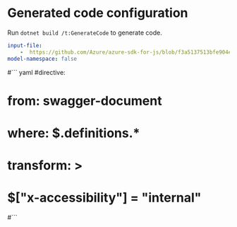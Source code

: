 # Generated code configuration

Run `dotnet build /t:GenerateCode` to generate code.

``` yaml
input-file:
    -  https://github.com/Azure/azure-sdk-for-js/blob/f3a5137513bfe904eeaddcd2d1d73191da90a63c/sdk/containerregistry/container-registry/swagger/containerregistry.json
model-namespace: false
```

#``` yaml
#directive:
#  from: swagger-document
#  where: $.definitions.*
#  transform: >
#    $["x-accessibility"] = "internal"
#```
